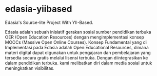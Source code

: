 edasia-yiibased
===============

Edasia's Source-lite Project With YII-Based.

Edasia adalah sebuah inisiatif gerakan sosial  sumber pendidikan terbuka OER (Open Education Resources) dengan mengimplementasi konsep MOOCs (Massive Open Online Courses).
Konsep Fundamental yang di Implementasi pada Edasia adalah Open Educational Resources, dimana materi digital dapat digunakan untuk pengajaran dan pembelajaran yang tersedia secara gratis melalui lisensi terbuka. Dengan diintegrasikan ke dalam pendidikan terbuka. kami melibatkan diri dalam media sosial untuk meningkatkan visibilitas. 
